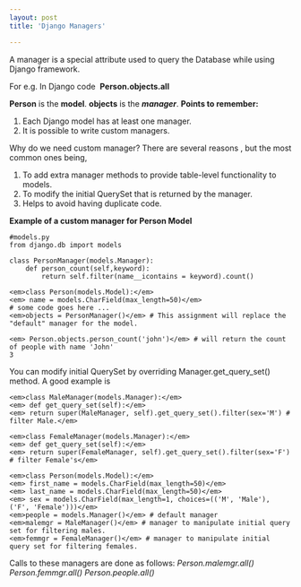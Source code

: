```yaml
---
layout: post
title: 'Django Managers'

---
```


A manager is a special attribute used to query the Database while using Django framework.

For e.g. In Django code  <strong>Person.objects.all</strong>

 <strong>Person</strong> is the <strong>model</strong>.
 <strong>objects</strong> is the <em><strong>manager</strong></em><strong></strong>.
<strong>Points to remember:</strong>
<ol>
	<li>Each Django model has at least one manager.</li>
	<li>It is possible to write custom managers.</li>
</ol>
Why do we need custom manager? There are several reasons , but the most common ones being,
<ol>
	<li>To add extra manager methods to provide table-level functionality to models.</li>
	<li>To modify the initial QuerySet that is returned by the manager.</li>
	<li>Helps to avoid having duplicate code.</li>
</ol>
<strong>Example of a custom manager for Person Model</strong>

	#models.py
	from django.db import models

	class PersonManager(models.Manager):
		def person_count(self,keyword):
			return self.filter(name__icontains = keyword).count()

	<em>class Person(models.Model):</em>
	<em> name = models.CharField(max_length=50)</em>
	# some code goes here ...
	<em>objects = PersonManager()</em> # This assignment will replace the "default" manager for the model.

	<em> Person.objects.person_count('john')</em> # will return the count of people with name 'John'
	3

You can modify initial QuerySet by overriding Manager.get_query_set() method. A good example is

	<em>class MaleManager(models.Manager):</em>
	<em> def get_query_set(self):</em>
	<em> return super(MaleManager, self).get_query_set().filter(sex='M') # filter Male.</em>

	<em>class FemaleManager(models.Manager):</em>
	<em> def get_query_set(self):</em>
	<em> return super(FemaleManager, self).get_query_set().filter(sex='F') # filter Female's</em>

	<em>class Person(models.Model):</em>
	<em> first_name = models.CharField(max_length=50)</em>
	<em> last_name = models.CharField(max_length=50)</em>
	<em> sex = models.CharField(max_length=1, choices=(('M', 'Male'), ('F', 'Female')))</em>
	<em>people = models.Manager()</em> # default manager
	<em>malemgr = MaleManager()</em> # manager to manipulate initial query set for filtering males.
	<em>femmgr = FemaleManager()</em> # manager to manipulate initial query set for filtering females.

Calls to these managers are done as follows:
<em> Person.malemgr.all()</em>
<em>  Person.femmgr.all()</em>
<em>  Person.people.all()</em>
